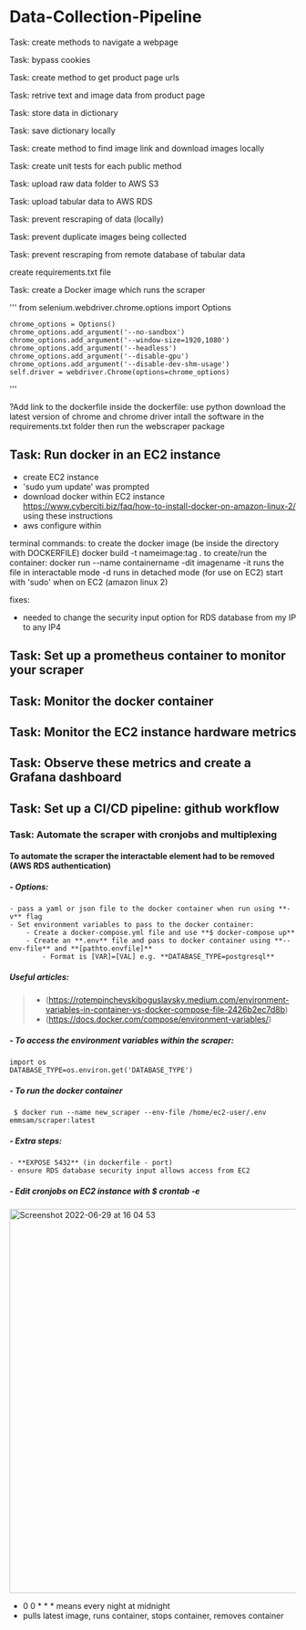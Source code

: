# Data-Collection-Pipeline

Task: create methods to navigate a webpage

Task: bypass cookies 

Task: create method to get product page urls 

Task: retrive text and image data from product page 

Task: store data in dictionary 

Task: save dictionary locally 

Task: create method to find image link and download images locally 

Task: create unit tests for each public method 

Task: upload raw data folder to AWS S3

Task: upload tabular data to AWS RDS

Task: prevent rescraping of data (locally)

Task: prevent duplicate images being collected 

Task: prevent rescraping from remote database of tabular data 

create requirements.txt file

Task: create a Docker image which runs the scraper 

'''
from selenium.webdriver.chrome.options import Options

    chrome_options = Options()
    chrome_options.add_argument('--no-sandbox')
    chrome_options.add_argument('--window-size=1920,1080')
    chrome_options.add_argument('--headless')
    chrome_options.add_argument('--disable-gpu')
    chrome_options.add_argument('--disable-dev-shm-usage') 
    self.driver = webdriver.Chrome(options=chrome_options)

'''

?Add link to the dockerfile 
inside the dockerfile: 
    use python 
    download the latest version of chrome and chrome driver 
    intall the software in the requirements.txt folder 
    then run the webscraper package

## Task: Run docker in an EC2 instance 

- create EC2 instance 
- 'sudo yum update' was prompted 
- download docker within EC2 instance https://www.cyberciti.biz/faq/how-to-install-docker-on-amazon-linux-2/ using these instructions 
- aws configure within 

terminal commands: 
to create the docker image (be inside the directory with DOCKERFILE)
    docker build -t nameimage:tag .
to create/run the container:
    docker run --name containername -dit imagename
-it runs the file in interactable mode
-d runs in detached mode (for use on EC2)
start with 'sudo' when on EC2 (amazon linux 2)

fixes: 
- needed to change the security input option for RDS database from my IP to any IP4

## Task: Set up a prometheus container to monitor your scraper


## Task: Monitor the docker container 


## Task: Monitor the EC2 instance hardware metrics 


## Task: Observe these metrics and create a Grafana dashboard


## Task: Set up a CI/CD pipeline: github workflow 


### Task: Automate the scraper with cronjobs and multiplexing
#### To automate the scraper the interactable element had to be removed (AWS RDS authentication)
##### - Options:
    - pass a yaml or json file to the docker container when run using **-v** flag 
    - Set environment variables to pass to the docker container: 
        - Create a docker-compose.yml file and use **$ docker-compose up**
        - Create an **.env** file and pass to docker container using **--env-file** and **[pathto.envfile]**
            - Format is [VAR]=[VAL] e.g. **DATABASE_TYPE=postgresql**
##### Useful articles:
> - (https://rotempinchevskiboguslavsky.medium.com/environment-variables-in-container-vs-docker-compose-file-2426b2ec7d8b)
> - (https://docs.docker.com/compose/environment-variables/)

##### - To access the environment variables within the scraper:

```
import os
DATABASE_TYPE=os.environ.get('DATABASE_TYPE')
```
##### - To run the docker container
```
 $ docker run --name new_scraper --env-file /home/ec2-user/.env emmsam/scraper:latest
```
##### - Extra steps:
    - **EXPOSE 5432** (in dockerfile - port)
    - ensure RDS database security input allows access from EC2

##### - Edit cronjobs on EC2 instance with **$ crontab -e**
<img width="673" alt="Screenshot 2022-06-29 at 16 04 53" src="https://user-images.githubusercontent.com/100299675/176472842-367dceac-c6c7-448d-9e7f-10db28ddbd10.png">
 
 - 0 0 * * * means every night at midnight
 - pulls latest image, runs container, stops container, removes container 
